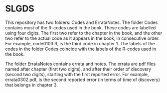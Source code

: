 # SLGDS
This repository has two folders: Codes and ErrataNotes. The folder Codes contains most of the R-codes used in the book. These codes are labelled using four digits. The first two refer to the chapter in the book, and the other two refer to the actual code as it appears in the book, in consecutive order. For example, code0103.R, is the third code in chapter 1. The labels of the codes in the folder Codes coincide with the labels of the R-codes used in the book.  

  The folder ErrataNotes contains errata and notes. The errata are pdf files named after chapter (first two digits), and after their order of discovery (second two digits), starting with the first reported error. For example, errata0302.pdf, is the second reported error (in terms of time of discovery) that belongs in chapter 3.  
